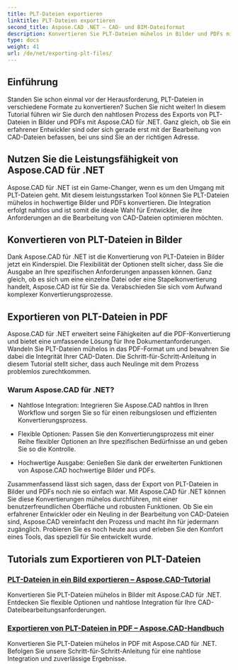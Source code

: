 ```yaml
---
title: PLT-Dateien exportieren
linktitle: PLT-Dateien exportieren
second_title: Aspose.CAD .NET – CAD- und BIM-Dateiformat
description: Konvertieren Sie PLT-Dateien mühelos in Bilder und PDFs mit Aspose.CAD für .NET. Entdecken Sie die nahtlose Integration und flexible Optionen für die Bearbeitung von CAD-Dateien.
type: docs
weight: 41
url: /de/net/exporting-plt-files/
---
```


## Einführung

Standen Sie schon einmal vor der Herausforderung, PLT-Dateien in verschiedene Formate zu konvertieren? Suchen Sie nicht weiter! In diesem Tutorial führen wir Sie durch den nahtlosen Prozess des Exports von PLT-Dateien in Bilder und PDFs mit Aspose.CAD für .NET. Ganz gleich, ob Sie ein erfahrener Entwickler sind oder sich gerade erst mit der Bearbeitung von CAD-Dateien befassen, bei uns sind Sie an der richtigen Adresse.

## Nutzen Sie die Leistungsfähigkeit von Aspose.CAD für .NET

Aspose.CAD für .NET ist ein Game-Changer, wenn es um den Umgang mit PLT-Dateien geht. Mit diesem leistungsstarken Tool können Sie PLT-Dateien mühelos in hochwertige Bilder und PDFs konvertieren. Die Integration erfolgt nahtlos und ist somit die ideale Wahl für Entwickler, die ihre Anforderungen an die Bearbeitung von CAD-Dateien optimieren möchten.

## Konvertieren von PLT-Dateien in Bilder

Dank Aspose.CAD für .NET ist die Konvertierung von PLT-Dateien in Bilder jetzt ein Kinderspiel. Die Flexibilität der Optionen stellt sicher, dass Sie die Ausgabe an Ihre spezifischen Anforderungen anpassen können. Ganz gleich, ob es sich um eine einzelne Datei oder eine Stapelkonvertierung handelt, Aspose.CAD ist für Sie da. Verabschieden Sie sich vom Aufwand komplexer Konvertierungsprozesse.

## Exportieren von PLT-Dateien in PDF

Aspose.CAD für .NET erweitert seine Fähigkeiten auf die PDF-Konvertierung und bietet eine umfassende Lösung für Ihre Dokumentanforderungen. Wandeln Sie PLT-Dateien mühelos in das PDF-Format um und bewahren Sie dabei die Integrität Ihrer CAD-Daten. Die Schritt-für-Schritt-Anleitung in diesem Tutorial stellt sicher, dass auch Neulinge mit dem Prozess problemlos zurechtkommen.

### Warum Aspose.CAD für .NET?

- Nahtlose Integration: Integrieren Sie Aspose.CAD nahtlos in Ihren Workflow und sorgen Sie so für einen reibungslosen und effizienten Konvertierungsprozess.
  
- Flexible Optionen: Passen Sie den Konvertierungsprozess mit einer Reihe flexibler Optionen an Ihre spezifischen Bedürfnisse an und geben Sie so die Kontrolle.

- Hochwertige Ausgabe: Genießen Sie dank der erweiterten Funktionen von Aspose.CAD hochwertige Bilder und PDFs.

Zusammenfassend lässt sich sagen, dass der Export von PLT-Dateien in Bilder und PDFs noch nie so einfach war. Mit Aspose.CAD für .NET können Sie diese Konvertierungen mühelos durchführen, mit einer benutzerfreundlichen Oberfläche und robusten Funktionen. Ob Sie ein erfahrener Entwickler oder ein Neuling in der Bearbeitung von CAD-Dateien sind, Aspose.CAD vereinfacht den Prozess und macht ihn für jedermann zugänglich. Probieren Sie es noch heute aus und erleben Sie den Komfort eines Tools, das speziell für Sie entwickelt wurde.
## Tutorials zum Exportieren von PLT-Dateien
### [PLT-Dateien in ein Bild exportieren – Aspose.CAD-Tutorial](./exporting-plt-files-to-image/)
Konvertieren Sie PLT-Dateien mühelos in Bilder mit Aspose.CAD für .NET. Entdecken Sie flexible Optionen und nahtlose Integration für Ihre CAD-Dateibearbeitungsanforderungen.
### [Exportieren von PLT-Dateien in PDF – Aspose.CAD-Handbuch](./exporting-plt-files-to-pdf/)
Konvertieren Sie PLT-Dateien mühelos in PDF mit Aspose.CAD für .NET. Befolgen Sie unsere Schritt-für-Schritt-Anleitung für eine nahtlose Integration und zuverlässige Ergebnisse.